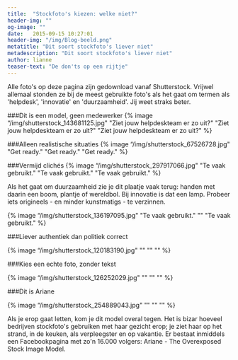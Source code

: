 ```yaml
---
title:  "Stockfoto's kiezen: welke niet?"
header-img: ""
og-image: ""
date:   2015-09-15 10:27:01
header-img: "/img/Blog-beeld.png"
metatitle: "Dit soort stockfoto's liever niet"
metadescription: "Dit soort stockfoto's liever niet"
author: lianne
teaser-text: "De don'ts op een rijtje"
---
```

Alle foto's op deze pagina zijn gedownload vanaf Shutterstock. Vrijwel allemaal stonden ze bij de meest gebruikte foto's als het gaat om termen als 'helpdesk', 'innovatie' en 'duurzaamheid'. Jij weet straks beter.

###Dit is een model, geen medewerker
{% image “/img/shutterstock_143681125.jpg" "Ziet jouw helpdeskteam er zo uit?" "Ziet jouw helpdeskteam er zo uit?" "Ziet jouw helpdeskteam er zo uit?" %}

###Alleen realistische situaties
{% image “/img/shutterstock_67526728.jpg" "Get ready." "Get ready." "Get ready." %}

###Vermijd clichés
{% image “/img/shutterstock_297917066.jpg" "Te vaak gebruikt." "Te vaak gebruikt." "Te vaak gebruikt." %}

Als het gaat om duurzaamheid zie je dit plaatje vaak terug: handen met daarin een boom, plantje of wereldbol. Bij innovatie is dat een lamp. Probeer iets origineels - en minder kunstmatigs - te verzinnen.

{% image “/img/shutterstock_136197095.jpg" "Te vaak gebruikt." "" "Te vaak gebruikt." %}

###Liever authentiek dan politiek correct

{% image “/img/shutterstock_120183190.jpg" "" "" "" %}

###Kies een echte foto, zonder tekst

{% image “/img/shutterstock_126252029.jpg" "" "" "" %}

###Dit is Ariane

{% image “/img/shutterstock_254889043.jpg" "" "" "" %}

Als je erop gaat letten, kom je dit model overal tegen. Het is bizar hoeveel bedrijven stockfoto's gebruiken met haar gezicht erop; je ziet haar op het strand, in de keuken, als verpleegster en op vakantie. Er bestaat inmiddels een Facebookpagina met zo'n 16.000 volgers: Ariane - The Overexposed Stock Image Model.
